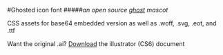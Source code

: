 #Ghosted icon font
#####*an open source [ghost][2] mascot*

CSS assets for base64 embedded version as well as .woff, .svg, .eot, and .ttf

Want the original .ai? [Download][1] the illustrator (CS6) document

[1]:http://d.pr/7xoS
[2]:http://ghost.org
